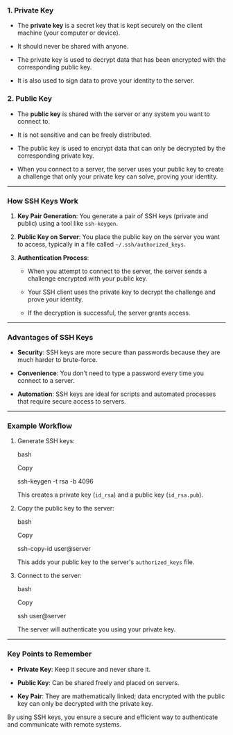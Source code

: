 
### **1. Private Key**

- The **private key** is a secret key that is kept securely on the client machine (your computer or device).
    
- It should never be shared with anyone.
    
- The private key is used to decrypt data that has been encrypted with the corresponding public key.
    
- It is also used to sign data to prove your identity to the server.



### **2. Public Key**

- The **public key** is shared with the server or any system you want to connect to.
    
- It is not sensitive and can be freely distributed.
    
- The public key is used to encrypt data that can only be decrypted by the corresponding private key.
    
- When you connect to a server, the server uses your public key to create a challenge that only your private key can solve, proving your identity.
    

---

### **How SSH Keys Work**

1. **Key Pair Generation**: You generate a pair of SSH keys (private and public) using a tool like `ssh-keygen`.
    
2. **Public Key on Server**: You place the public key on the server you want to access, typically in a file called `~/.ssh/authorized_keys`.
    
3. **Authentication Process**:
    
    - When you attempt to connect to the server, the server sends a challenge encrypted with your public key.
        
    - Your SSH client uses the private key to decrypt the challenge and prove your identity.
        
    - If the decryption is successful, the server grants access.
        

---

### **Advantages of SSH Keys**

- **Security**: SSH keys are more secure than passwords because they are much harder to brute-force.
    
- **Convenience**: You don’t need to type a password every time you connect to a server.
    
- **Automation**: SSH keys are ideal for scripts and automated processes that require secure access to servers.
    

---

### **Example Workflow**

1. Generate SSH keys:
    
    bash
    
    Copy
    
    ssh-keygen -t rsa -b 4096
    
    This creates a private key (`id_rsa`) and a public key (`id_rsa.pub`).
    
2. Copy the public key to the server:
    
    bash
    
    Copy
    
    ssh-copy-id user@server
    
    This adds your public key to the server's `authorized_keys` file.
    
3. Connect to the server:
    
    bash
    
    Copy
    
    ssh user@server
    
    The server will authenticate you using your private key.
    

---

### **Key Points to Remember**

- **Private Key**: Keep it secure and never share it.
    
- **Public Key**: Can be shared freely and placed on servers.
    
- **Key Pair**: They are mathematically linked; data encrypted with the public key can only be decrypted with the private key.
    

By using SSH keys, you ensure a secure and efficient way to authenticate and communicate with remote systems.

